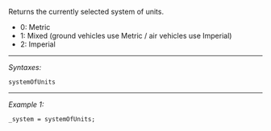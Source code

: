 Returns the currently selected system of units.
* 0: Metric
* 1: Mixed (ground vehicles use Metric / air vehicles use Imperial)
* 2: Imperial


---
*Syntaxes:*

`systemOfUnits`

---
*Example 1:*

```sqf
_system = systemOfUnits;
```